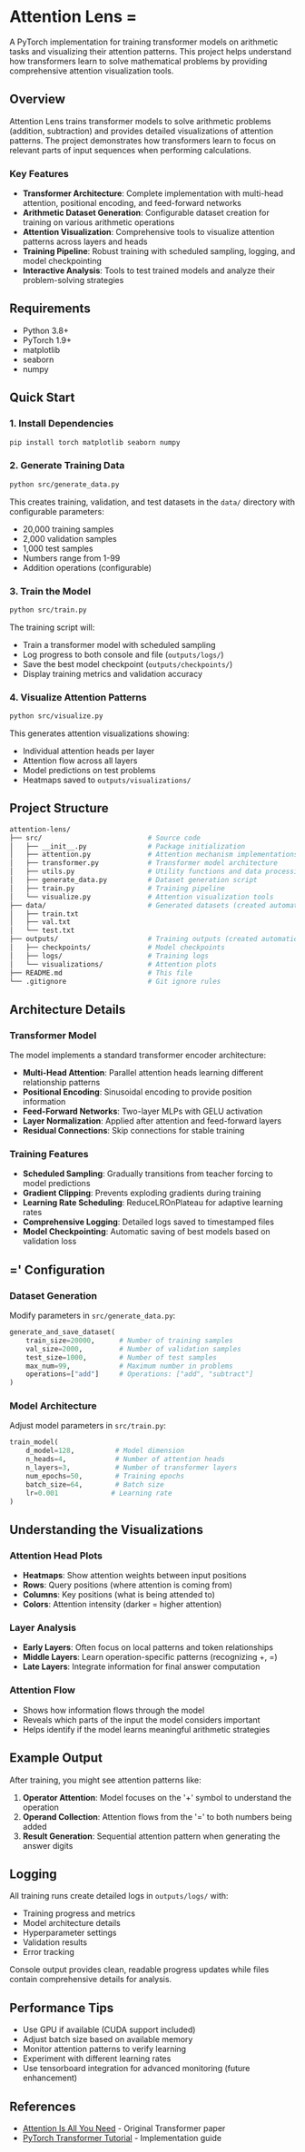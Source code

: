# Attention Lens =

A PyTorch implementation for training transformer models on arithmetic tasks and visualizing their attention patterns. This project helps understand how transformers learn to solve mathematical problems by providing comprehensive attention visualization tools.

## Overview

Attention Lens trains transformer models to solve arithmetic problems (addition, subtraction) and provides detailed visualizations of attention patterns. The project demonstrates how transformers learn to focus on relevant parts of input sequences when performing calculations.

### Key Features

- **Transformer Architecture**: Complete implementation with multi-head attention, positional encoding, and feed-forward networks
- **Arithmetic Dataset Generation**: Configurable dataset creation for training on various arithmetic operations
- **Attention Visualization**: Comprehensive tools to visualize attention patterns across layers and heads
- **Training Pipeline**: Robust training with scheduled sampling, logging, and model checkpointing
- **Interactive Analysis**: Tools to test trained models and analyze their problem-solving strategies

## Requirements

- Python 3.8+
- PyTorch 1.9+
- matplotlib
- seaborn
- numpy

## Quick Start

### 1. Install Dependencies

```bash
pip install torch matplotlib seaborn numpy
```

### 2. Generate Training Data

```bash
python src/generate_data.py
```

This creates training, validation, and test datasets in the `data/` directory with configurable parameters:

- 20,000 training samples
- 2,000 validation samples
- 1,000 test samples
- Numbers range from 1-99
- Addition operations (configurable)

### 3. Train the Model

```bash
python src/train.py
```

The training script will:

- Train a transformer model with scheduled sampling
- Log progress to both console and file (`outputs/logs/`)
- Save the best model checkpoint (`outputs/checkpoints/`)
- Display training metrics and validation accuracy

### 4. Visualize Attention Patterns

```bash
python src/visualize.py
```

This generates attention visualizations showing:

- Individual attention heads per layer
- Attention flow across all layers
- Model predictions on test problems
- Heatmaps saved to `outputs/visualizations/`

## Project Structure

```bash
attention-lens/
├── src/                          # Source code
│   ├── __init__.py               # Package initialization
│   ├── attention.py              # Attention mechanism implementations
│   ├── transformer.py            # Transformer model architecture
│   ├── utils.py                  # Utility functions and data processing
│   ├── generate_data.py          # Dataset generation script
│   ├── train.py                  # Training pipeline
│   └── visualize.py              # Attention visualization tools
├── data/                         # Generated datasets (created automatically)
│   ├── train.txt
│   ├── val.txt
│   └── test.txt
├── outputs/                      # Training outputs (created automatically)
│   ├── checkpoints/              # Model checkpoints
│   ├── logs/                     # Training logs
│   └── visualizations/           # Attention plots
├── README.md                     # This file
└── .gitignore                    # Git ignore rules
```

## Architecture Details

### Transformer Model

The model implements a standard transformer encoder architecture:

- **Multi-Head Attention**: Parallel attention heads learning different relationship patterns
- **Positional Encoding**: Sinusoidal encoding to provide position information
- **Feed-Forward Networks**: Two-layer MLPs with GELU activation
- **Layer Normalization**: Applied after attention and feed-forward layers
- **Residual Connections**: Skip connections for stable training

### Training Features

- **Scheduled Sampling**: Gradually transitions from teacher forcing to model predictions
- **Gradient Clipping**: Prevents exploding gradients during training
- **Learning Rate Scheduling**: ReduceLROnPlateau for adaptive learning rates
- **Comprehensive Logging**: Detailed logs saved to timestamped files
- **Model Checkpointing**: Automatic saving of best models based on validation loss

## =' Configuration

### Dataset Generation

Modify parameters in `src/generate_data.py`:

```python
generate_and_save_dataset(
    train_size=20000,      # Number of training samples
    val_size=2000,         # Number of validation samples
    test_size=1000,        # Number of test samples
    max_num=99,            # Maximum number in problems
    operations=["add"]     # Operations: ["add", "subtract"]
)
```

### Model Architecture

Adjust model parameters in `src/train.py`:

```python
train_model(
    d_model=128,          # Model dimension
    n_heads=4,            # Number of attention heads
    n_layers=3,           # Number of transformer layers
    num_epochs=50,        # Training epochs
    batch_size=64,        # Batch size
    lr=0.001             # Learning rate
)
```

## Understanding the Visualizations

### Attention Head Plots

- **Heatmaps**: Show attention weights between input positions
- **Rows**: Query positions (where attention is coming from)
- **Columns**: Key positions (what is being attended to)
- **Colors**: Attention intensity (darker = higher attention)

### Layer Analysis

- **Early Layers**: Often focus on local patterns and token relationships
- **Middle Layers**: Learn operation-specific patterns (recognizing +, =)
- **Late Layers**: Integrate information for final answer computation

### Attention Flow

- Shows how information flows through the model
- Reveals which parts of the input the model considers important
- Helps identify if the model learns meaningful arithmetic strategies

## Example Output

After training, you might see attention patterns like:

1. **Operator Attention**: Model focuses on the '+' symbol to understand the operation
2. **Operand Collection**: Attention flows from the '=' to both numbers being added
3. **Result Generation**: Sequential attention pattern when generating the answer digits

## Logging

All training runs create detailed logs in `outputs/logs/` with:

- Training progress and metrics
- Model architecture details
- Hyperparameter settings
- Validation results
- Error tracking

Console output provides clean, readable progress updates while files contain comprehensive details for analysis.

## Performance Tips

- Use GPU if available (CUDA support included)
- Adjust batch size based on available memory
- Monitor attention patterns to verify learning
- Experiment with different learning rates
- Use tensorboard integration for advanced monitoring (future enhancement)

## References

- [Attention Is All You Need](https://arxiv.org/abs/1706.03762) - Original Transformer paper
- [PyTorch Transformer Tutorial](https://pytorch.org/tutorials/beginner/transformer_tutorial.html) - Implementation guide
